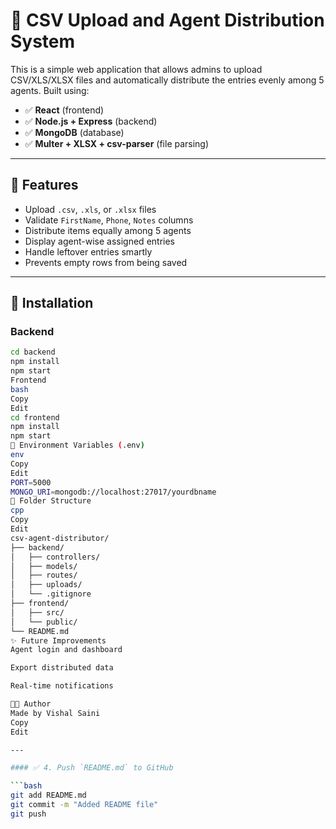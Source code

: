 # 📁 CSV Upload and Agent Distribution System

This is a simple web application that allows admins to upload CSV/XLS/XLSX files and automatically distribute the entries evenly among 5 agents. Built using:

- ✅ **React** (frontend)
- ✅ **Node.js + Express** (backend)
- ✅ **MongoDB** (database)
- ✅ **Multer + XLSX + csv-parser** (file parsing)

---

## 🚀 Features

- Upload `.csv`, `.xls`, or `.xlsx` files
- Validate `FirstName`, `Phone`, `Notes` columns
- Distribute items equally among 5 agents
- Display agent-wise assigned entries
- Handle leftover entries smartly
- Prevents empty rows from being saved

---

## 🧪 Installation

### Backend

```bash
cd backend
npm install
npm start
Frontend
bash
Copy
Edit
cd frontend
npm install
npm start
🔐 Environment Variables (.env)
env
Copy
Edit
PORT=5000
MONGO_URI=mongodb://localhost:27017/yourdbname
📂 Folder Structure
cpp
Copy
Edit
csv-agent-distributor/
├── backend/
│   ├── controllers/
│   ├── models/
│   ├── routes/
│   ├── uploads/
│   └── .gitignore
├── frontend/
│   ├── src/
│   └── public/
└── README.md
✨ Future Improvements
Agent login and dashboard

Export distributed data

Real-time notifications

🧑‍💻 Author
Made by Vishal Saini
Copy
Edit

---

#### ✅ 4. Push `README.md` to GitHub

```bash
git add README.md
git commit -m "Added README file"
git push

